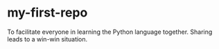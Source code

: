 # my-first-repo
To facilitate everyone in learning the Python language together. Sharing leads to a win-win situation.
